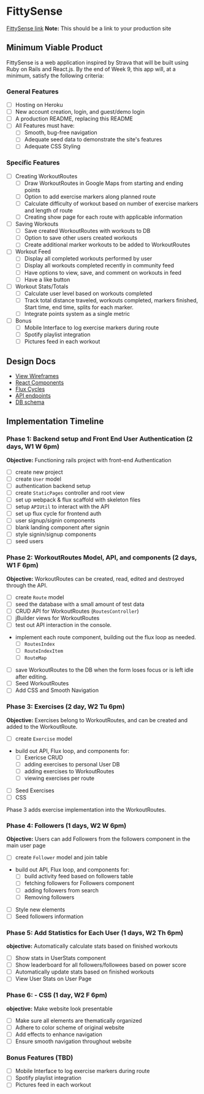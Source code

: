 # FittySense

[FittySense link][FittySense] **Note:** This should be a link to your production site

[FittySense]: https://fittysense.herokuapp.com/

## Minimum Viable Product

FittySense is a web application inspired by Strava that will be built using Ruby on Rails and React.js.  By the end of Week 9, this app will, at a minimum, satisfy the following criteria:

### General Features

- [ ] Hosting on Heroku
- [ ] New account creation, login, and guest/demo login
- [ ] A production README, replacing this README
- [ ] All Features must have:
  - [ ] Smooth, bug-free navigation
  - [ ] Adequate seed data to demonstrate the site's features
  - [ ] Adequate CSS Styling

### Specific Features

- [ ] Creating WorkoutRoutes
  - [ ] Draw WorkoutRoutes in Google Maps from starting and ending points
  - [ ] Option to add exercise markers along planned route
  - [ ] Calculate difficulty of workout based on number of exercise markers and length of route
  - [ ] Creating show page for each route with applicable information
- [ ] Saving Workouts
  - [ ] Save created WorkoutRoutes with workouts to DB
  - [ ] Option to save other users created workouts
  - [ ] Create additional marker workouts to be added to WorkoutRoutes
- [ ] Workout Feed
  - [ ] Display all completed workouts performed by user
  - [ ] Display all workouts completed recently in community feed
  - [ ] Have options to view, save, and comment on workouts in feed
  - [ ] Have a like button
- [ ] Workout Stats/Totals
  - [ ] Calculate user level based on workouts completed
  - [ ] Track total distance traveled, workouts completed, markers finished, Start time, end time, splits for each marker.
  - [ ] Integrate points system as a single metric
- [ ] Bonus
  - [ ] Mobile Interface to log exercise markers during route
  - [ ] Spotify playlist integration
  - [ ] Pictures feed in each workout

## Design Docs
* [View Wireframes][views]
* [React Components][components]
* [Flux Cycles][flux-cycles]
* [API endpoints][api-endpoints]
* [DB schema][schema]

[views]: docs/views.md
[components]: docs/components.md
[flux-cycles]: docs/flux-cycles.md
[api-endpoints]: docs/api-endpoints.md
[schema]: docs/schema.md

## Implementation Timeline

### Phase 1: Backend setup and Front End User Authentication (2 days, W1 W 6pm)

**Objective:** Functioning rails project with front-end Authentication

- [ ] create new project
- [ ] create `User` model
- [ ] authentication backend setup
- [ ] create `StaticPages` controller and root view
- [ ] set up webpack & flux scaffold with skeleton files
- [ ] setup `APIUtil` to interact with the API
- [ ] set up flux cycle for frontend auth
- [ ] user signup/signin components
- [ ] blank landing component after signin
- [ ] style signin/signup components
- [ ] seed users

### Phase 2: WorkoutRoutes Model, API, and components (2 days, W1 F 6pm)

**Objective:** WorkoutRoutes can be created, read, edited and destroyed through
the API.

- [ ] create `Route` model
- [ ] seed the database with a small amount of test data
- [ ] CRUD API for WorkoutRoutes (`RoutesController`)
- [ ] jBuilder views for WorkoutRoutes
- [ ] test out API interaction in the console.
- implement each route component, building out the flux loop as needed.
  - [ ] `RoutesIndex`
  - [ ] `RouteIndexItem`
  - [ ] `RouteMap`
- [ ] save WorkoutRoutes to the DB when the form loses focus or is left idle after editing.
- [ ] Seed WorkoutRoutes
- [ ] Add CSS and Smooth Navigation

### Phase 3: Exercises (2 day, W2 Tu 6pm)

**Objective:** Exercises belong to WorkoutRoutes, and can be created and added to the WorkoutRoute.

- [ ] create `Exercise` model
- build out API, Flux loop, and components for:
  - [ ] Exericse CRUD
  - [ ] adding exercises to personal User DB
  - [ ] adding exercises to WorkoutRoutes
  - [ ] viewing exercises per route
- [ ] Seed Exercises
- [ ] CSS

Phase 3 adds exercise implementation into the WorkoutRoutes.

### Phase 4: Followers (1 days, W2 W 6pm)

**Objective:** Users can add Followers from the followers component in the main user page

- [ ] create `Follower` model and join table
- build out API, Flux loop, and components for:
  - [ ] build activity feed based on followers table
  - [ ] fetching followers for Followers component
  - [ ] adding followers from search
  - [ ] Removing followers
- [ ] Style new elements
- [ ] Seed followers information

### Phase 5: Add Statistics for Each User (1 days, W2 Th 6pm)

**objective:** Automatically calculate stats based on finished workouts

- [ ] Show stats in UserStats component
- [ ] Show leaderboard for all followers/followees based on power score
- [ ] Automatically update stats based on finished workouts
- [ ] View User Stats on User Page

### Phase 6: - CSS (1 day, W2 F 6pm)

**objective:** Make website look presentable

- [ ] Make sure all elements are thematically organized
- [ ] Adhere to color scheme of original website
- [ ] Add effects to enhance navigation
- [ ] Ensure smooth navigation throughout website

### Bonus Features (TBD)
- [ ] Mobile Interface to log exercise markers during route
- [ ] Spotify playlist integration
- [ ] Pictures feed in each workout

[phase-one]: docs/phases/phase1.md
[phase-two]: docs/phases/phase2.md
[phase-three]: docs/phases/phase3.md
[phase-four]: docs/phases/phase4.md
[phase-five]: docs/phases/phase5.md
